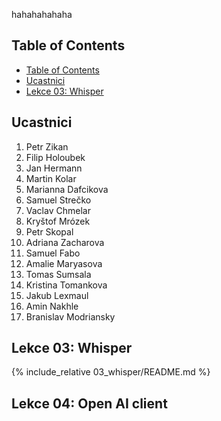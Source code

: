 hahahahahaha

## Table of Contents
- [Table of Contents](#table-of-contents)
- [Ucastnici](#ucastnici)
- [Lekce 03: Whisper](#lekce-03-whisper)

## Ucastnici

1. Petr Zikan
2. Filip Holoubek
3. Jan Hermann
4. Martin Kolar
5. Marianna Dafcikova
6. Samuel Strečko
7. Vaclav Chmelar
8. Kryštof Mrózek
9. Petr Skopal
10. Adriana Zacharova
11. Samuel Fabo
12. Amalie Maryasova
13. Tomas Sumsala
14. Kristina Tomankova
15. Jakub Lexmaul
16. Amin Nakhle
17. Branislav Modriansky

## Lekce 03: Whisper
{% include_relative 03_whisper/README.md %}

## Lekce 04: Open AI client
